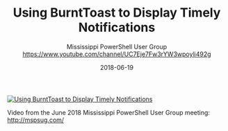 ﻿---
title: Using BurntToast to Display Timely Notifications
date: 2018-06-19
tags: Mississippi, English, UserGroup
author: Mississippi PowerShell User Group https://www.youtube.com/channel/UC7Eje7Fw3rYW3wpoyli492g
---

[![Using BurntToast to Display Timely Notifications](https://i4.ytimg.com/vi/kI5Dsub8etw/hqdefault.jpg "Using BurntToast to Display Timely Notifications")](https://www.youtube.com/watch?v=kI5Dsub8etw)

Video from the June 2018 Mississippi PowerShell User Group meeting: http://mspsug.com/
